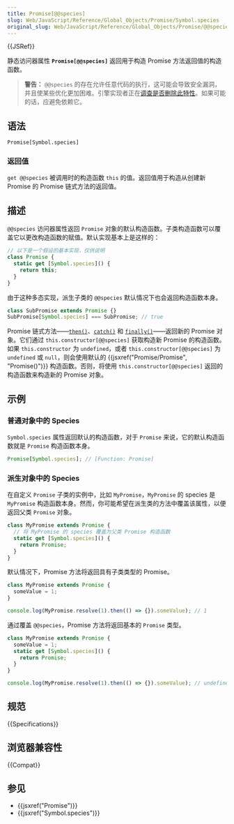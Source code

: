 ```yaml
---
title: Promise[@@species]
slug: Web/JavaScript/Reference/Global_Objects/Promise/Symbol.species
original_slug: Web/JavaScript/Reference/Global_Objects/Promise/@@species
---
```


{{JSRef}}

静态访问器属性 **`Promise[@@species]`** 返回用于构造 Promise 方法返回值的构造函数。

> **警告：** `@@species` 的存在允许任意代码的执行，这可能会导致安全漏洞，并且使某些优化更加困难。引擎实现者正在[调查是否删除此特性](https://github.com/tc39/proposal-rm-builtin-subclassing)。如果可能的话，应避免依赖它。

## 语法

```js-nolint
Promise[Symbol.species]
```

### 返回值

`get @@species` 被调用时的构造函数 `this` 的值。返回值用于构造从创建新 Promise 的 Promise 链式方法的返回值。

## 描述

`@@species` 访问器属性返回 `Promise` 对象的默认构造函数。子类构造函数可以覆盖它以更改构造函数的赋值。默认实现基本上是这样的：

```js
// 以下是一个假设的基本实现，仅供说明
class Promise {
  static get [Symbol.species]() {
    return this;
  }
}
```

由于这种多态实现，派生子类的 `@@species` 默认情况下也会返回构造函数本身。

```js
class SubPromise extends Promise {}
SubPromise[Symbol.species] === SubPromise; // true
```

Promise 链式方法——[`then()`](/zh-CN/docs/Web/JavaScript/Reference/Global_Objects/Promise/then)、[`catch()`](/zh-CN/docs/Web/JavaScript/Reference/Global_Objects/Promise/catch) 和 [`finally()`](/zh-CN/docs/Web/JavaScript/Reference/Global_Objects/Promise/finally)——返回新的 Promise 对象。它们通过 `this.constructor[@@species]` 获取构造新 Promise 的构造函数。如果 `this.constructor` 为 `undefined`，或者 `this.constructor[@@species]` 为 `undefined` 或 `null`，则会使用默认的 {{jsxref("Promise/Promise", "Promise()")}} 构造函数。否则，将使用 `this.constructor[@@species]` 返回的构造函数来构造新的 Promise 对象。

## 示例

### 普通对象中的 Species

`Symbol.species` 属性返回默认的构造函数，对于 `Promise` 来说，它的默认构造函数就是 `Promise` 构造函数本身。

```js
Promise[Symbol.species]; // [Function: Promise]
```

### 派生对象中的 Species

在自定义 `Promise` 子类的实例中，比如 `MyPromise`，`MyPromise` 的 species 是 `MyPromise` 构造函数本身。然而，你可能希望在派生类的方法中覆盖该属性，以便返回父类 `Promise` 对象。

```js
class MyPromise extends Promise {
  // 将 MyPromise 的 species 覆盖为父类 Promise 构造函数
  static get [Symbol.species]() {
    return Promise;
  }
}
```

默认情况下，Promise 方法将返回具有子类类型的 Promise。

```js
class MyPromise extends Promise {
  someValue = 1;
}

console.log(MyPromise.resolve(1).then(() => {}).someValue); // 1
```

通过覆盖 `@@species`，Promise 方法将返回基本的 `Promise` 类型。

```js
class MyPromise extends Promise {
  someValue = 1;
  static get [Symbol.species]() {
    return Promise;
  }
}

console.log(MyPromise.resolve(1).then(() => {}).someValue); // undefined
```

## 规范

{{Specifications}}

## 浏览器兼容性

{{Compat}}

## 参见

- {{jsxref("Promise")}}
- {{jsxref("Symbol.species")}}
